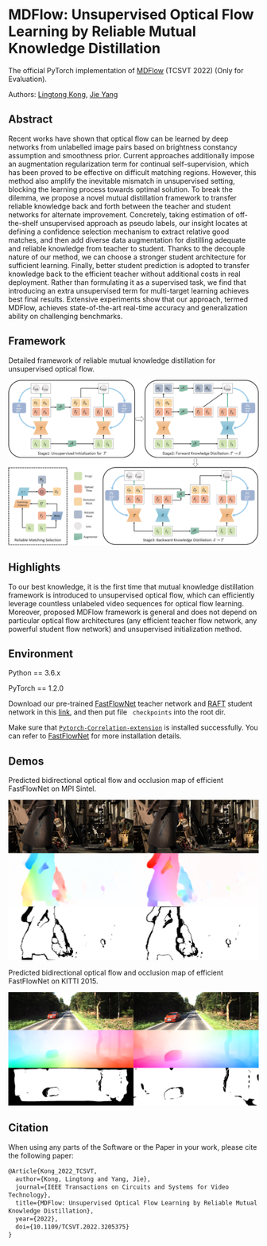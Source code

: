 # MDFlow: Unsupervised Optical Flow Learning by Reliable Mutual Knowledge Distillation
The official PyTorch implementation of [MDFlow](https://arxiv.org/abs/2211.06018) (TCSVT 2022) (Only for Evaluation).

Authors: [Lingtong Kong](https://scholar.google.com.hk/citations?user=KKzKc_8AAAAJ&hl=zh-CN), [Jie Yang](http://www.pami.sjtu.edu.cn/jieyang)

## Abstract
Recent works have shown that optical flow can be learned by deep networks from unlabelled image pairs based on brightness constancy assumption and smoothness prior. Current approaches additionally impose an augmentation regularization term for continual self-supervision, which has been proved to be effective on difficult matching regions. However, this method also amplify the inevitable mismatch in unsupervised setting, blocking the learning process towards optimal solution. To break the dilemma, we propose a novel mutual distillation framework to transfer reliable knowledge back and forth between the teacher and student networks for alternate improvement. Concretely, taking estimation of off-the-shelf unsupervised approach as pseudo labels, our insight locates at defining a confidence selection mechanism to extract relative good matches, and then add diverse data augmentation for distilling adequate and reliable knowledge from teacher to student. Thanks to the decouple nature of our method, we can choose a stronger student architecture for sufficient learning. Finally, better student prediction is adopted to transfer knowledge back to the efficient teacher without additional costs in real deployment. Rather than formulating it as a supervised task, we find that introducing an extra unsupervised term for multi-target learning achieves best final results. Extensive experiments show that our approach, termed MDFlow, achieves state-of-the-art real-time accuracy and generalization ability on challenging benchmarks.

## Framework
Detailed framework of reliable mutual knowledge distillation for unsupervised optical flow.

![](./data/mdflow.png)

## Highlights
To our best knowledge, it is the first time that mutual knowledge distillation framework is introduced to unsupervised optical flow, which can efficiently leverage countless unlabeled video sequences for optical flow learning. Moreover, proposed MDFlow framework is general and does not depend on particular optical flow architectures (any efficient teacher flow network, any powerful student flow network) and unsupervised initialization method.

## Environment
Python == 3.6.x

PyTorch == 1.2.0

Download our pre-trained [FastFlowNet](https://github.com/ltkong218/FastFlowNet) teacher network and [RAFT](https://github.com/princeton-vl/RAFT) student network in this [link](https://www.dropbox.com/sh/m99c01b9140v0r2/AAAVTX27wEMlMGTXnRIeL9QMa?dl=0), and then put file <code> checkpoints</code> into the root dir.

Make sure that [<code>Pytorch-Correlation-extension</code>](https://github.com/ClementPinard/Pytorch-Correlation-extension) is installed successfully. You can refer to [FastFlowNet](https://github.com/ltkong218/FastFlowNet) for more installation details.

## Demos

Predicted bidirectional optical flow and occlusion map of efficient FastFlowNet on MPI Sintel.

![](./data/output_sintel.png)

Predicted bidirectional optical flow and occlusion map of efficient FastFlowNet on KITTI 2015.

![](./data/output_kitti.png)

## Citation
When using any parts of the Software or the Paper in your work, please cite the following paper:
<pre><code>@Article{Kong_2022_TCSVT,
  author={Kong, Lingtong and Yang, Jie}, 
  journal={IEEE Transactions on Circuits and Systems for Video Technology}, 
  title={MDFlow: Unsupervised Optical Flow Learning by Reliable Mutual Knowledge Distillation}, 
  year={2022}, 
  doi={10.1109/TCSVT.2022.3205375}
}</code></pre>
